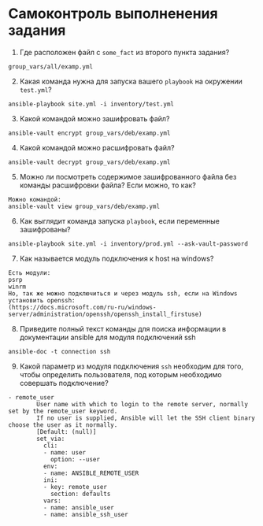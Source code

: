 # Самоконтроль выполненения задания

1. Где расположен файл с `some_fact` из второго пункта задания?
```
group_vars/all/examp.yml
```

2. Какая команда нужна для запуска вашего `playbook` на окружении `test.yml`?
```
ansible-playbook site.yml -i inventory/test.yml
```

3. Какой командой можно зашифровать файл?
```
ansible-vault encrypt group_vars/deb/examp.yml
```

4. Какой командой можно расшифровать файл?
```
ansible-vault decrypt group_vars/deb/examp.yml
```

5. Можно ли посмотреть содержимое зашифрованного файла без команды расшифровки файла? Если можно, то как?
```
Можно командой:
ansible-vault view group_vars/deb/examp.yml
```

6. Как выглядит команда запуска `playbook`, если переменные зашифрованы?
```
ansible-playbook site.yml -i inventory/prod.yml --ask-vault-password
```

7. Как называется модуль подключения к host на windows?
```
Есть модули:
psrp
winrm
Но, так же можно подключиться и через модуль ssh, если на Windows установить openssh:
(https://docs.microsoft.com/ru-ru/windows-server/administration/openssh/openssh_install_firstuse)
```

8. Приведите полный текст команды для поиска информации в документации ansible для модуля подключений ssh
```
ansible-doc -t connection ssh
```

9. Какой параметр из модуля подключения `ssh` необходим для того, чтобы определить пользователя, под которым необходимо совершать подключение?
```
- remote_user
        User name with which to login to the remote server, normally set by the remote_user keyword.
        If no user is supplied, Ansible will let the SSH client binary choose the user as it normally.
        [Default: (null)]
        set_via:
          cli:
          - name: user
            option: --user
          env:
          - name: ANSIBLE_REMOTE_USER
          ini:
          - key: remote_user
            section: defaults
          vars:
          - name: ansible_user
          - name: ansible_ssh_user

```
